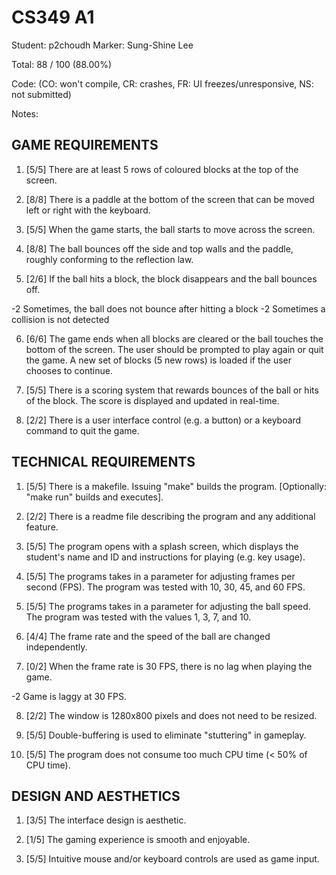 # CS349 A1
Student: p2choudh
Marker: Sung-Shine Lee


Total: 88 / 100 (88.00%)

Code: 
(CO: won't compile, CR: crashes, FR: UI freezes/unresponsive, NS: not submitted)


Notes:   

## GAME REQUIREMENTS

1. [5/5] There are at least 5 rows of coloured blocks at the top of the screen.


2. [8/8] There is a paddle at the bottom of the screen that can be moved left or right with the keyboard.


3. [5/5] When the game starts, the ball starts to move across the screen.


4. [8/8] The ball bounces off the side and top walls and the paddle, roughly conforming to the reflection law.


5. [2/6] If the ball hits a block, the block disappears and the ball bounces off.

-2 Sometimes, the ball does not bounce after hitting a block
-2 Sometimes a collision is not detected

6. [6/6] The game ends when all blocks are cleared or the ball touches the bottom of the screen. The user should be prompted to play again or quit the game. A new set of blocks (5 new rows) is loaded if the user chooses to continue.


7. [5/5] There is a scoring system that rewards bounces of the ball or hits of the block. The score is displayed and updated in real-time.


8. [2/2] There is a user interface control (e.g. a button) or a keyboard command to quit the game.


## TECHNICAL REQUIREMENTS

1. [5/5] There is a makefile. Issuing "make" builds the program. [Optionally: "make run" builds and executes].


2. [2/2] There is a readme file describing the program and any additional feature.


3. [5/5] The program opens with a splash screen, which displays the student's name and ID and instructions for playing (e.g. key usage).


4. [5/5] The programs takes in a parameter for adjusting frames per second (FPS). The program was tested with 10, 30, 45, and 60 FPS.


5. [5/5] The programs takes in a parameter for adjusting the ball speed. The program was tested with the values 1, 3, 7, and 10.


6. [4/4] The frame rate and the speed of the ball are changed independently.


7. [0/2] When the frame rate is 30 FPS, there is no lag when playing the game.

-2 Game is laggy at 30 FPS.

8. [2/2] The window is 1280x800 pixels and does not need to be resized.


9. [5/5] Double-buffering is used to eliminate "stuttering" in gameplay.

10. [5/5] The program does not consume too much CPU time (< 50% of CPU time).


## DESIGN AND AESTHETICS

1. [3/5] The interface design is aesthetic.

2. [1/5] The gaming experience is smooth and enjoyable.

3. [5/5] Intuitive mouse and/or keyboard controls are used as game input.
